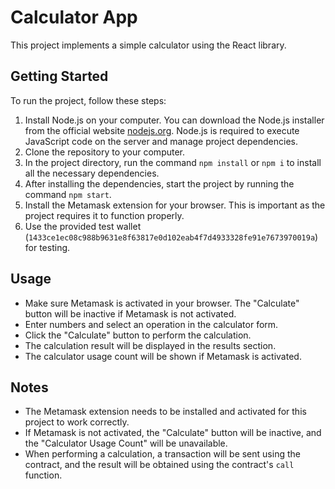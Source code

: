 # Calculator App

This project implements a simple calculator using the React library.

## Getting Started

To run the project, follow these steps:

1. Install Node.js on your computer. You can download the Node.js installer from the official website [nodejs.org](https://nodejs.org/). Node.js is required to execute JavaScript code on the server and manage project dependencies.
2. Clone the repository to your computer.
3. In the project directory, run the command `npm install` or `npm i` to install all the necessary dependencies.
4. After installing the dependencies, start the project by running the command `npm start`.
5. Install the Metamask extension for your browser. This is important as the project requires it to function properly.
6. Use the provided test wallet (`1433ce1ec08c988b9631e8f63817e0d102eab4f7d4933328fe91e7673970019a`) for testing.

## Usage

- Make sure Metamask is activated in your browser. The "Calculate" button will be inactive if Metamask is not activated.
- Enter numbers and select an operation in the calculator form.
- Click the "Calculate" button to perform the calculation.
- The calculation result will be displayed in the results section.
- The calculator usage count will be shown if Metamask is activated.

## Notes

- The Metamask extension needs to be installed and activated for this project to work correctly.
- If Metamask is not activated, the "Calculate" button will be inactive, and the "Calculator Usage Count" will be unavailable.
- When performing a calculation, a transaction will be sent using the contract, and the result will be obtained using the contract's `call` function.

